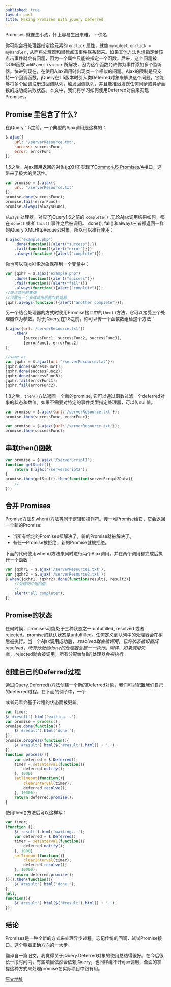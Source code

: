 ```yaml
---
published: true
layout: post
title: Making Promises With jQuery Deferred
---
```


Promises 就像生小孩，怀上容易生出来难。 --佚名

你可能会将处理器指定给元素的 `onclick` 属性，就像 `mywidget.onclick = myhandler` , 从而将处理器和鼠标点击事件联系起来。如果其他方法也想指定给该点击事件就会有问题，因为一个属性只能被指定一个函数。后来，这个问题被DOM函数 `addEventListener` 所解决，因为这个函数允许你为事件添加多个监听器。快进到现在，在使用Ajax调用时出现类一个相似的问题。Ajax的限制是只支持一个回调函数。jQuery在1.5版本时引入类Deferred对象来解决这个问题。它能够将多个回调注册进回调队列，触发回调队列，并且能推迟发送任何同步或异步函数的成功或失败状态。本文中，我们将学习如何使用Deferred对象来实现Promises。

## Promise 里包含了什么?
在jQuery 1.5之前，一个典型的Ajax调用是这样的：

```javascript
$.ajax({
    url: "/serverResource.txt",
    success: successFunc,
    error: errorFunc
});
```

1.5之后，Ajax调用返回的对象(jqXHR)实现了[CommonJS Promises/A](http://wiki.commonjs.org/wiki/Promises/A)接口，这带来了极大的灵活性。

```javascript
var promise = $.ajax({
    url: "/serverResource.txt"
});
promise.done(successFunc);
promise.fail(errorFunc);
promise.always(alwaysFunc);
```

`always` 处理器，对应了jQuery1.6之前的 `complete()` ,无论Ajax调用结果如何，都在 `done()` 或者 `fail()` 事件之后被调用。
done(), fail()和always三者都返回一样的jQuery XMLHttpRequest对象，所以可以串行使用：

```javascript
$.ajax("example.php")
    .done(function(){alert("success");})
    .fail(function(){alert("error");})
    .always(function(){alert("complete")});
```

你也可以将jqXHR对象保存到一个变量中：

```javascript
var jqxhr = $.ajax("example.php")
    .done(function(){alert("success")})
    .fail(function(){alert("fail")})
    .always(function(){alert("complete")});
//做点其他的事情
//设置另一个完成调用后要的处理器
jqxhr.always(function(){alert("another complete")});
```

另一个结合处理器的方式时使用Promise接口中的`then()`方法，它可以接受三个处理器作为参数。对于jQuery,在1.8之前，你可以传一个函数数组给这个方法：

```javascript
$.ajax({url:'/serverResource.txt'})
    .then(
        [successFunc1, successFunc2, successFunc3],
        [errorFunc1, errorFunc2]
);

//same as
var jqxhr = $.ajax({url:'/serverResource.txt'});
jqxhr.done(successFunc1);
jqxhr.done(successFunc2);
jqxhr.done(successFunc3);
jqxhr.fail(errorFunc1);
jqxhr.fail(errorFunc2);
```

1.8之后，`then()`方法返回一个新的promise, 它可以通过函数过滤一个deferred对象的状态和数值。如果不需要对特定的事件类型指定处理器，可以传null值。

```javascript
var promise = $.ajax({url:'/serverResource.txt'});
promise.then(successFunc, errorFunc);

var promise = $.ajax({url:'/serverResource.txt'});
promise.then(successFunc);
```


## 串联then()函数

```javascript
var promise = $.ajax('/serverScript1');
function getStuff(){
    return $.ajax('/serverScript2');
}
promise.then(getStuff).then(function(serverScript2Data){
    // 
});
```

## 合并 Promises
Promise方法$.when()方法等同于逻辑和操作符。传一堆Promise给它，它会返回一个新的Promise:
- 当所有给定的Promises都解决了，新的Promise就被解决了。
- 有任一Promise被拒绝，新的Promise就被拒绝。

下面的代码使用when()方法来同时进行两个Ajax调用，并在两个调用都完成后执行一个函数：

```javascript
var jqxhr1 = $.ajax('/serverResource1.txt');
var jqxhr2 = $.ajax('/serverResource2.txt');
$.when(jqxhr1, jqxhr2).done(function(result1, result2){
    //处理两个返回值
    //
    alert("all complete");
})
```


## Promise的状态
任何时候，promises可能处于三种状态之一:unfulfilled, resolved 或者rejected。promise的默认状态是unfulfilled。任何定义到队列中的处理器会在稍后被执行。当一个Ajax调用成功后，$.resolved就会被调用，它的状态被设置成resolved，所有分配给done的处理器会被一一执行。同样，如果调用失败，$.rejected就会被调用，所有分配给fail的处理器会被执行。

## 创建自己的Deferred过程
通过jQuery.Deferred()方法创建一个新的Deferred对象，我们可以配置我们自己的deferred过程。在下面的例子中，一个<div>或者<span>元素会基于过程的状态而被更新。

```javascript
var timer;
$('#result').html('waiting...');
var promise = process();
promise.done(function(){
    $('#result').html('done.');
});
promise.progress(function(){
    $('#result').html($('#result').html() + '.');
});
function process(){
    var deferred = $.Deferred();
    timer = setInterval(function(){
        deferred.notify();
    }, 1000)
    setTimeout(function(){
        clearInterval(timer);
        deferred.resolve();
    }, 10000);
    return deferred.promise();
}
```

使用then()方法后可以这样写：

```javascript
var timer;
(function (){
    $('result').html('waiting...');
    var deferred = $.Deferred();
    timer = setInterval(function(){
        deferred.notify();
    }, 1000)
    setTimeout(function(){
        clearInterval(timer);
        deferred.resolve();
    }, 10000);
    return deferred.promise();
})().then(function(){
    $('#result').html('done.');
},
null,
function(){
    $('#result').html($('#result').html() + '.');
});
```

## 结论
Promises是一种全新的方式来处理异步过程。忘记传统的回调，试试Promise接口。这个朝着正确方向的一大步。

翻译自一篇旧文，我觉得关于jQuery.Deferred对象的使用总结得很好。在今后很长一段时间内，有些项目依然会依赖jQuery，也同样绕不开ajax调用，全面的掌握这种方式来处理promise在实际项目中很有用。

[原文地址](http://www.htmlgoodies.com/beyond/javascript/making-promises-with-jquery-deferred.html)

